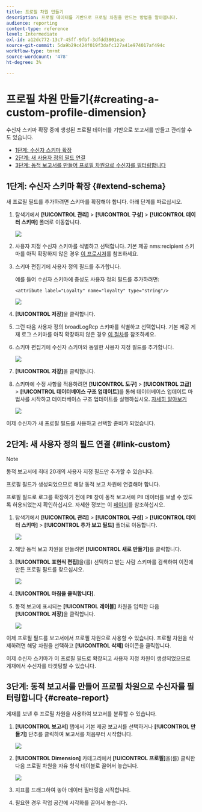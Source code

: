 ```yaml
---
title: 프로필 차원 만들기
description: 프로필 데이터를 기반으로 프로필 차원을 만드는 방법을 알아봅니다.
audience: reporting
content-type: reference
level: Intermediate
exl-id: a12dc772-13c7-45ff-9fbf-3dfdd3801eae
source-git-commit: 5da9b29c424f019f3dafc127a41e974017af494c
workflow-type: tm+mt
source-wordcount: '478'
ht-degree: 3%

---
```


# 프로필 차원 만들기{#creating-a-custom-profile-dimension}

수신자 스키마 확장 중에 생성된 프로필 데이터를 기반으로 보고서를 만들고 관리할 수도 있습니다.

* [1단계: 수신자 스키마 확장](##extend-schema)
* [2단계: 새 사용자 정의 필드 연결](#link-custom)
* [3단계: 동적 보고서를 만들어 프로필 차원으로 수신자를 필터링합니다](#create-report)

## 1단계: 수신자 스키마 확장 {#extend-schema}

새 프로필 필드를 추가하려면 스키마를 확장해야 합니다. 아래 단계를 따르십시오.

1. 탐색기에서 **[!UICONTROL 관리]** > **[!UICONTROL 구성]** > **[!UICONTROL 데이터 스키마]** 폴더로 이동합니다.

   ![](assets/custom_field_1.png)

1. 사용자 지정 수신자 스키마를 식별하고 선택합니다. 기본 제공 nms:recipient 스키마를 아직 확장하지 않은 경우 [이 프로시저](https://experienceleague.adobe.com/ko/docs/campaign/campaign-v8/developer/shemas-forms/extend-schema)를 참조하세요.

1. 스키마 편집기에 사용자 정의 필드를 추가합니다.

   예를 들어 수신자 스키마에 충성도 사용자 정의 필드를 추가하려면:

   ```
   <attribute label="Loyalty" name="loyalty" type="string"/>
   ```

   ![](assets/custom_field_2.png)

1. **[!UICONTROL 저장]**&#x200B;을 클릭합니다.

1. 그런 다음 사용자 정의 broadLogRcp 스키마를 식별하고 선택합니다. 기본 제공 게재 로그 스키마를 아직 확장하지 않은 경우 [이 절차](https://experienceleague.adobe.com/ko/docs/campaign/campaign-v8/developer/shemas-forms/extend-schema)를 참조하세요.

1. 스키마 편집기에 수신자 스키마와 동일한 사용자 지정 필드를 추가합니다.

   ![](assets/custom_field_3.png)

1. **[!UICONTROL 저장]**&#x200B;을 클릭합니다.

1. 스키마에 수정 사항을 적용하려면 **[!UICONTROL 도구]** > **[!UICONTROL 고급]** > **[!UICONTROL 데이터베이스 구조 업데이트]**&#x200B;를 통해 데이터베이스 업데이트 마법사를 시작하고 데이터베이스 구조 업데이트를 실행하십시오. [자세히 알아보기](https://experienceleague.adobe.com/ko/docs/campaign/campaign-v8/developer/shemas-forms/update-database-structure)

   ![](assets/custom_field_4.png)

이제 수신자가 새 프로필 필드를 사용하고 선택할 준비가 되었습니다.

## 2단계: 새 사용자 정의 필드 연결 {#link-custom}

>[!NOTE]
>
> 동적 보고서에 최대 20개의 사용자 지정 필드만 추가할 수 있습니다.

프로필 필드가 생성되었으므로 해당 동적 보고 차원에 연결해야 합니다.

프로필 필드로 로그를 확장하기 전에 PII 창이 동적 보고서에 PII 데이터를 보낼 수 있도록 허용되었는지 확인하십시오. 자세한 정보는 이 [페이지](pii-agreement.md)를 참조하십시오.

1. 탐색기에서 **[!UICONTROL 관리]** > **[!UICONTROL 구성]** > **[!UICONTROL 데이터 스키마]** > **[!UICONTROL 추가 보고 필드]** 폴더로 이동합니다.

   ![](assets/custom_field_5.png)

1. 해당 동적 보고 차원을 만들려면 **[!UICONTROL 새로 만들기]**&#x200B;를 클릭합니다.

1. **[!UICONTROL 표현식 편집]**&#x200B;을(를) 선택하고 받는 사람 스키마를 검색하여 이전에 만든 프로필 필드를 찾으십시오.

   ![](assets/custom_field_6.png)

1. **[!UICONTROL 마침을 클릭합니다]**.

1. 동적 보고에 표시되는 **[!UICONTROL 레이블]** 차원을 입력한 다음 **[!UICONTROL 저장]**&#x200B;을 클릭합니다.

   ![](assets/custom_field_7.png)

이제 프로필 필드를 보고서에서 프로필 차원으로 사용할 수 있습니다. 프로필 차원을 삭제하려면 해당 차원을 선택하고 **[!UICONTROL 삭제]** 아이콘을 클릭합니다.

이제 수신자 스키마가 이 프로필 필드로 확장되고 사용자 지정 차원이 생성되었으므로 게재에서 수신자를 타겟팅할 수 있습니다.

## 3단계: 동적 보고서를 만들어 프로필 차원으로 수신자를 필터링합니다 {#create-report}

게재를 보낸 후 프로필 차원을 사용하여 보고서를 분류할 수 있습니다.

1. **[!UICONTROL 보고서]** 탭에서 기본 제공 보고서를 선택하거나 **[!UICONTROL 만들기]** 단추를 클릭하여 보고서를 처음부터 시작합니다.

   ![](assets/custom_field_8.png)

1. **[!UICONTROL Dimension]** 카테고리에서 **[!UICONTROL 프로필]**&#x200B;을(를) 클릭한 다음 프로필 차원을 자유 형식 테이블로 끌어서 놓습니다.

   ![](assets/custom_field_9.png)

1. 지표를 드래그하여 놓아 데이터 필터링을 시작합니다.

1. 필요한 경우 작업 공간에 시각화를 끌어서 놓습니다.

